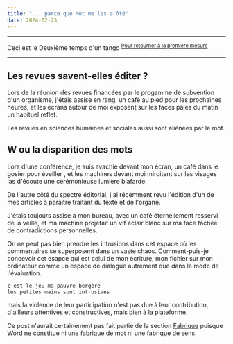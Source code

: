 ```yaml
---
title: "... parce que Mot me les a ôté"
date: 2024-02-23
---
```




----

Ceci est le Deuxième temps d'un tango
<sup>[Pour retourner à la première mesure](https://blank.blue/meditions/je-nai-plus-les-mots/)</sup>

---------


## Les revues savent-elles éditer ? 

Lors de la réunion des revues financées par le progamme de subvention d'un organisme, j'étais assise en rang, un café au pied pour les prochaines heures, et les écrans autour de moi exposent sur les faces pâles du matin un habituel reflet.

Les revues en sciences humaines et sociales aussi sont aliénées par le mot. 


## W ou la disparition des mots

Lors d'une conférence, je suis avachie devant mon écran, un café dans le gosier pour éveiller , et les machines devant moi miroitent sur les visages las d'écoute une cérémonieuse lumière blafarde.  

De l'autre côté du spectre éditorial, j'ai récemment revu l'édition d'un de mes articles à paraître traitant du texte et de l'organe. 

J'étais toujours assise à mon bureau, avec un café éternellement resservi de la veille, et ma machine projetait un vif éclair blanc sur ma face fâchée de contradictions personnelles. 

On ne peut pas bien prendre les intrusions dans cet espace où les commentaires se superposent dans un vaste chaos. Comment-puis-je concevoir cet esapce qui est celui de mon écriture, mon fichier sur mon ordinateur comme un espace de dialogue autrement que dans le mode de l'évaluation. 

    c'est le jeu ma pauvre bergère
    les petites mains sont intrusives

mais la violence de leur participation n'est pas due à leur contribution, d'ailleurs attentives et constructives, mais bien à la plateforme. 


Ce post n'aurait certainement pas fait partie de la section [Fabrique](https://blank.blue/fabriques/) puisque Word ne constitue ni une fabrique de mot ni une fabrique de sens. 


